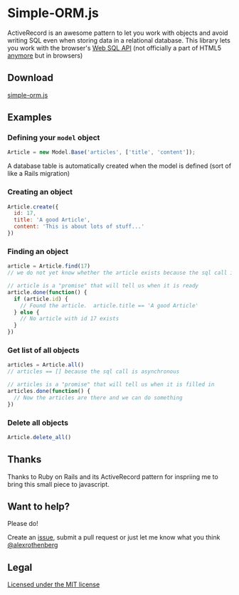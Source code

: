 # Simple-ORM.js

ActiveRecord is an awesome pattern to let you work with objects and avoid writing SQL even when 
storing data in a relational database.  This library lets you work with the browser's 
[Web SQL API](http://docs.phonegap.com/en/1.2.0/phonegap_storage_storage.md.html) 
(not officially a part of HTML5 [anymore](http://dev.w3.org/html5/webdatabase/) but in browsers)

## Download

[simple-orm.js](https://raw.github.com/alexrothenberg/simple-orm/master/pkg/simple-orm.js)

## Examples ##

### Defining your `model` object

```javascript
Article = new Model.Base('articles', ['title', 'content']);
```    

A database table is automatically created when the model is defined (sort of like a Rails migration)

### Creating an object

```javascript
Article.create({
  id: 17,
  title: 'A good Article', 
  content: 'This is about lots of stuff...'
})
```    

### Finding an object

```javascript
article = Article.find(17)
// we do not yet know whether the article exists because the sql call is asynchronous

// article is a "promise" that will tell us when it is ready
article.done(function() {
  if (article.id) {
    // Found the article.  article.title == 'A good Article'
  } else {
    // No article with id 17 exists
  }
})
```    

### Get list of all objects

```javascript
articles = Article.all()
// articles == [] because the sql call is asynchronous

// articles is a "promise" that will tell us when it is filled in
articles.done(function() {
  // Now the articles are there and we can do something
})
```    

### Delete all objects

```javascript
Article.delete_all()
```    


## Thanks ##

Thanks to Ruby on Rails and its ActiveRecord pattern for inspriing me to bring this small piece to javascript.

## Want to help? ##

Please do! 

Create an [issue](https://github.com/alexrothenberg/simple-orm/issues), 
submit a pull request
or just let me know what you think [@alexrothenberg](http://www.twitter.com/alexrothenberg)

## Legal ##

[Licensed under the MIT license](http://www.opensource.org/licenses/mit-license.php)
